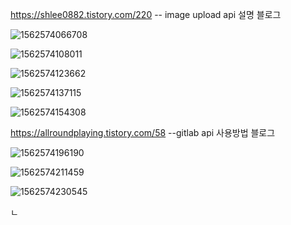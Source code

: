 https://shlee0882.tistory.com/220  -- image upload api  설명 블로그



![1562574066708](C:\Users\multicampus\AppData\Roaming\Typora\typora-user-images\1562574066708.png)

![1562574108011](C:\Users\multicampus\AppData\Roaming\Typora\typora-user-images\1562574108011.png)

![1562574123662](C:\Users\multicampus\AppData\Roaming\Typora\typora-user-images\1562574123662.png)

![1562574137115](C:\Users\multicampus\AppData\Roaming\Typora\typora-user-images\1562574137115.png)

![1562574154308](C:\Users\multicampus\AppData\Roaming\Typora\typora-user-images\1562574154308.png)









https://allroundplaying.tistory.com/58  --gitlab api 사용방법 블로그

![1562574196190](C:\Users\multicampus\AppData\Roaming\Typora\typora-user-images\1562574196190.png)

![1562574211459](C:\Users\multicampus\AppData\Roaming\Typora\typora-user-images\1562574211459.png)

![1562574230545](C:\Users\multicampus\AppData\Roaming\Typora\typora-user-images\1562574230545.png)



ㄴ















